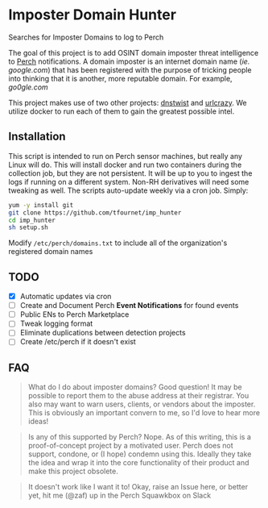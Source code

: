 # Imposter Domain Hunter
Searches for Imposter Domains to log to Perch

The goal of this project is to add OSINT domain imposter threat intelligence to [Perch](https://www.perchsecurity.com) notifications.
A domain imposter is an internet domain name (*ie. google.com*) that has been registered with the purpose of tricking people into thinking that it is another, more reputable domain. For example, *go0gle.com*

This project makes use of two other projects: [dnstwist](https://github.com/elceef/dnstwist) and [urlcrazy](https://github.com/urbanadventurer/urlcrazy). We utilize docker to run each of them to gain the greatest possible intel.

## Installation
This script is intended to run on Perch sensor machines, but really any Linux will do. This will install docker and run two containers during the collection job, but they are not persistent. It will be up to you to ingest the logs if running on a different system. Non-RH derivatives will need some tweaking as well. The scripts auto-update weekly via a cron job. 
Simply:
```bash
yum -y install git
git clone https://github.com/tfournet/imp_hunter
cd imp_hunter
sh setup.sh
```
Modify `/etc/perch/domains.txt` to include all of the organization's registered domain names


## TODO
- [X] Automatic updates via cron
- [ ] Create and Document Perch **Event Notifications** for found events
- [ ] Public ENs to Perch Marketplace
- [ ] Tweak logging format
- [ ] Eliminate duplications between detection projects
- [ ] Create /etc/perch if it doesn't exist

## FAQ

> What do I do about imposter domains?
Good question! It may be possible to report them to the abuse address at their registrar. You also may want to warn users, clients, or vendors about the imposter. This is obviously an important convern to me, so I'd love to hear more ideas!

> Is any of this supported by Perch?
Nope. As of this writing, this is a proof-of-concept project by a motivated user. Perch does not support, condone, or (I hope) condemn using this. Ideally they take the idea and wrap it into the core functionality of their product and make this project obsolete. 

> It doesn't work like I want it to! 
Okay, raise an Issue here, or better yet, hit me (@zaf) up in the Perch Squawkbox on Slack



